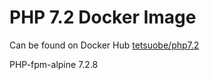 # PHP 7.2 Docker Image

Can be found on Docker Hub [tetsuobe/php7.2](https://hub.docker.com/r/tetsuobe/php7.2/)

PHP-fpm-alpine 7.2.8
